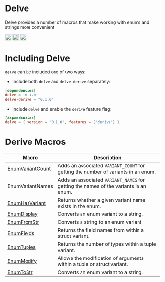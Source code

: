 # Delve

Delve provides a number of macros that make working with enums and strings more convenient.

[<img alt="github" src="https://img.shields.io/badge/github-dexterhill0/delve-8da0cb?style=for-the-badge&labelColor=555555&logo=github" height="20">](https://github.com/DexterHill0/delve) [<img alt="crates.io" src="https://img.shields.io/crates/v/delve.svg?style=for-the-badge&color=fc8d62&logo=rust" height="20">](https://crates.io/crates/delve) [<img alt="docs.rs" src="https://img.shields.io/badge/docs.rs-delve-66c2a5?style=for-the-badge&labelColor=555555&logo=docs.rs" height="20">](https://docs.rs/delve)

# Including Delve

`delve` can be included one of two ways:

- Include both `delve` and `delve-derive` separately:

```toml
[dependencies]
delve = "0.1.0"
delve-derive = "0.1.0"
```

- Include `delve` and enable the `derive` feature flag:

```toml
[dependencies]
delve = { version = "0.1.0", features = ["derive"] }
```

# Derive Macros

| Macro              | Description                                                                          |
| ------------------ | ------------------------------------------------------------------------------------ |
| [EnumVariantCount] | Adds an associated `VARIANT_COUNT` for getting the number of variants in an enum.    |
| [EnumVariantNames] | Adds an associated `VARIANT_NAMES` for getting the names of the variants in an enum. |
| [EnumHasVariant]   | Returns whether a given variant name exists in the enum.                             |
| [EnumDisplay]      | Converts an enum variant to a string.                                                |
| [EnumFromStr]      | Converts a string to an enum variant                                                 |
| [EnumFields]       | Returns the field names from within a struct variant.                                |
| [EnumTuples]       | Returns the number of types within a tuple variant.                                  |
| [EnumModify]       | Allows the modification of arguments within a tuple or struct variant.               |
| [EnumToStr]        | Converts an enum variant to a string.                                                |

[enumvariantcount]: https://docs.rs/delve/0.1.0/delve/derive.EnumVariantCount.html
[enumvariantnames]: https://docs.rs/delve/0.1.0/delve/derive.EnumVariantNames.html
[enumhasvariant]: https://docs.rs/delve/0.1.0/delve/derive.EnumHasVariant.html
[enumdisplay]: https://docs.rs/delve/0.1.0/delve/derive.EnumDisplay.html
[enumfromstr]: https://docs.rs/delve/0.1.0/delve/derive.EnumFromStr.html
[enumfields]: https://docs.rs/delve/0.1.0/delve/derive.EnumFields.html
[enumtuples]: https://docs.rs/delve/0.1.0/delve/derive.EnumTuples.html
[enummodify]: https://docs.rs/delve/0.1.0/delve/derive.EnumModify.html
[enumtostr]: https://docs.rs/delve/0.1.0/delve/derive.EnumToStr.html

